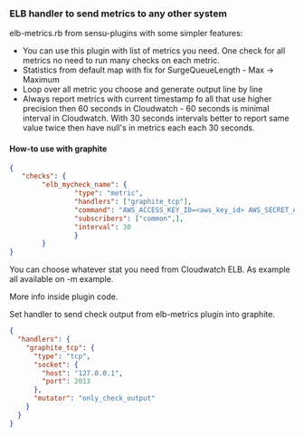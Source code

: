 ### ELB handler to send metrics to any other system

elb-metrics.rb from sensu-plugins with some simpler features:

* You can use this plugin with list of metrics you need. One check for all metrics no need to run many checks on each metric.
* Statistics from default map with fix for SurgeQueueLength - Max -> Maximum
* Loop over all metric you choose and generate output line by line
* Always report metrics with current timestamp fo all that use higher precision then 60 seconds in Cloudwatch - 60 seconds is minimal interval in Cloudwatch. With 30 seconds intervals better to report same value twice then have null's in metrics each each 30 seconds.

#### How-to use with graphite

```json
{
   "checks": {
        "elb_mycheck_name": {
                "type": "metric",
                "handlers": ["graphite_tcp"],
                "command": "AWS_ACCESS_KEY_ID=<aws_key_id> AWS_SECRET_ACCESS_KEY=<<aws_secret_key>> /usr/bin/ruby /etc/sensu/plugins/elb-metrics.rb -n myelb_name -s cloudwatch.elb -f 30 -r us-east-1 -m \"RequestCount,UnHealthyHostCount,HealthyHostCount,HTTPCode_Backend_2XX,HTTPCode_Backend_4XX,HTTPCode_Backend_5XX,HTTPCode_ELB_4XX,HTTPCode_ELB_5XX,BackendConnectionErrors,SurgeQueueLength,SpilloverCount\"",
                "subscribers": ["common",],
                "interval": 30
                }
        }
}
```
You can choose whatever stat you need from Cloudwatch ELB. As example all available on -m example.

More info inside plugin code.

Set handler to send check output from elb-metrics plugin into graphite.
```json
{
  "handlers": {
    "graphite_tcp": {
      "type": "tcp",
      "socket": {
        "host": "127.0.0.1",
        "port": 2013
      },
      "mutator": "only_check_output"
    }
  }
}
```
